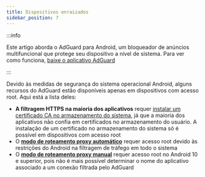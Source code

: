 ```yaml
---
title: Dispositivos enraizados
sidebar_position: 7
---
```


:::info

Este artigo aborda o AdGuard para Android, um bloqueador de anúncios multifuncional que protege seu dispositivo a nível de sistema. Para ver como funciona, [baixe o aplicativo AdGuard](https://agrd.io/download-kb-adblock)

:::

Devido às medidas de segurança do sistema operacional Android, alguns recursos do AdGuard estão disponíveis apenas em dispositivos com acesso root. Aqui está a lista deles:

- **A filtragem HTTPS na maioria dos aplicativos** requer [instalar um certificado CA no armazenamento do sistema](/adguard-for-android/features/settings#security-certificates), já que a maioria dos aplicativos não confia em certificados no armazenamento do usuário. A instalação de um certificado no armazenamento do sistema só é possível em dispositivos com acesso root
- O [**modo de roteamento proxy automático**](/adguard-for-android/features/settings#routing-mode) requer acesso root devido às restrições do Android na filtragem de tráfego em todo o sistema
- O [**modo de roteamento proxy manual**](/adguard-for-android/features/settings#routing-mode) requer acesso root no Android 10 e superior, pois não é mais possível determinar o nome do aplicativo associado a um conexão filtrada pelo AdGuard
